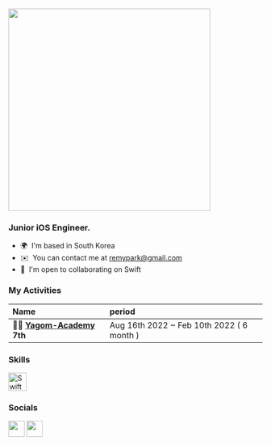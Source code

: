 # 
 <img src="https://user-images.githubusercontent.com/88357373/224708390-91e68029-95a0-4175-9186-b6b733d29584.JPG" width="400"/>

### Junior iOS Engineer.
* 🌍  I'm based in South Korea
* ✉️  You can contact me at [remypark@gmail.com](mailto:remypark@gmail.com)
* 🤝  I'm open to collaborating on Swift

### My Activities
|Name|period |
|:---|:---|
|**🐻‍❄️ [Yagom-Academy](https://github.com/yagom-academy) 7th**| Aug 16th 2022 ~ Feb 10th 2022 ( 6 month )

### Skills

<p align="left">
<a href="https://developer.apple.com/swift/" target="_blank" rel="noreferrer"><img src="https://raw.githubusercontent.com/danielcranney/readme-generator/main/public/icons/skills/swift-colored.svg" width="36" height="36" alt="Swift" /></a>
</p>

### Socials

<p align="left"> <a href="https://discord.com/users/JeremyPark#5685" target="_blank" rel="noreferrer"><img src="https://raw.githubusercontent.com/danielcranney/readme-generator/main/public/icons/socials/discord.svg" width="32" height="32" /></a> <a href="http://www.instagram.com/yjjem" target="_blank" rel="noreferrer"><img src="https://raw.githubusercontent.com/danielcranney/readme-generator/main/public/icons/socials/instagram.svg" width="32" height="32" /></a></p>
